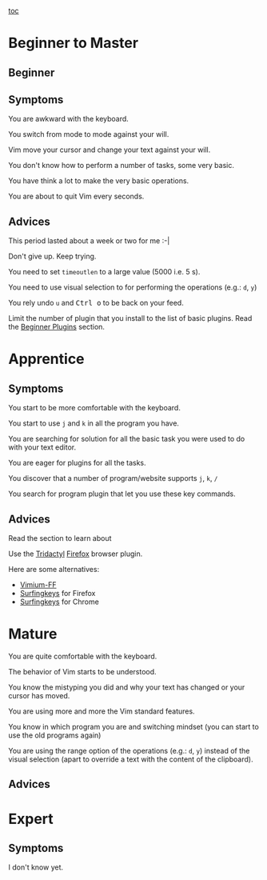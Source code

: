 [toc](..)

# Beginner to Master

## Beginner

## Symptoms

You are awkward with the keyboard.

You switch from mode to mode against your will.

Vim move your cursor and change your text against your will.

You don't know how to perform a number of tasks, some very basic.

You have think a lot to make the very basic operations.

You are about to quit Vim every seconds.


## Advices

This period lasted about a week or two for me :-|

Don't give up. Keep trying.

You need to set `timeoutlen` to a large value (5000 i.e. 5 s).

You need to use visual selection to for performing the operations (e.g.: `d`, `y`)

You rely undo `u` and <kbd>Ctrl o</kbd> to be back on your feed.

Limit the number of plugin that you install to the list of basic plugins.
Read the [Beginner Plugins](beginnerplugins.md) section.


# Apprentice

## Symptoms

You start to be more comfortable with the keyboard.

You start to use `j` and `k` in all the program you have.

You are searching for solution for all the basic task you were used to do with your text editor.

You are eager for plugins for all the tasks.

You discover that a number of program/website supports `j`, `k`, `/`

You search for program plugin that let you use these key commands.


## Advices

Read the []() section to learn about 

Use the [Tridactyl](https://addons.mozilla.org/en-GB/firefox/addon/tridactyl-vim/) [Firefox](https://www.mozilla.org/) browser plugin.

Here are some alternatives:

- [Vimium-FF](https://addons.mozilla.org/en-GB/firefox/addon/vimium-ff/)
- [Surfingkeys](https://addons.mozilla.org/en-GB/firefox/addon/surfingkeys_ff/) for Firefox
- [Surfingkeys](https://chromewebstore.google.com/detail/surfingkeys/gfbliohnnapiefjpjlpjnehglfpaknnc?hl=en) for Chrome


# Mature

You are quite comfortable with the keyboard.

The behavior of Vim starts to be understood.

You know the mistyping you did and why your text has changed or your cursor has moved.

You are using more and more the Vim standard features.

You know in which program you are and switching mindset (you can start to use the old programs again)

You are using the range option of the operations (e.g.: `d`, `y`) instead of the visual selection (apart to override a
text with the content of the clipboard).


## Advices


# Expert

## Symptoms

I don't know yet.


<!-- vim: set tw=120 : -->

